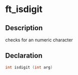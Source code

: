 # ft_isdigit

## Description
checks for an numeric character

## Declaration
```c
int isdigit (int arg)
```
